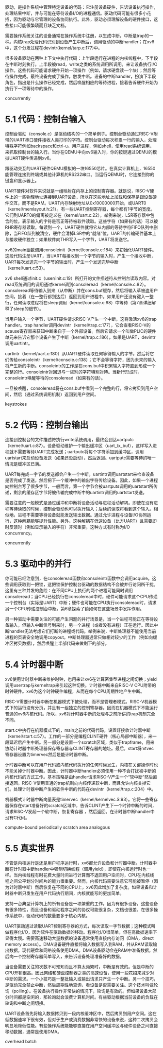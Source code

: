驱动，是操作系统中管理特定设备的代码：它注册设备硬件，告诉设备执行操作，处理结果中断，并与可能在等待设备I/O的进程通信。驱动代码可能有很多小花招，因为驱动与它管理的设备协同执行。此外，驱动必须理解设备的硬件接口，这些接口可能很繁琐而且缺乏文档。

需要操作系统关注的设备通常在操作系统中注册，以生成中断，中断是trap的一种。内核trap处理代码识别到设备产生中断后，调用驱动的中断handler；在xv6中，这个分发过程在devintr(kernel/tarp.c:177)中。

很多设备驱动在两种上下文中执行代码：上半段运行在进程的内核线程中，下半段在中断时刻执行。上半段被read，write之类的系统调用所调用，来让设备执行I/O操作。这些代码可能请求硬件开始一项操作（例如，请求硬盘读一个块）；然后等待操作完成。最终设备完成了操作，触发中断。设备的中断handler，扮演下半段角色，指出是什么操作已经完成，然后唤醒相应的等待进程，接着告诉硬件开始为执行下一项等待中的操作。

concurrently

# 5.1 代码：控制台输入

控制台驱动（console.c）是驱动结构的一个简单例子。控制台驱动通过RISC-V附带的UART串口硬件接收人类打印的字符。控制台驱动每次积累一行的输入，处理特殊字符例如backspace和ctrl-u。用户进程，例如shell，使用read系统调用，来抓取控制台的输入行。当你在QEMU中向xv6输入时，你的按键通过QEMU的模拟UART硬件传递到xv6。

跟驱动交互的UART硬件QEMU模拟的一块16550芯片。在真实计算机上，16550能管理连接到终端或其他计算机的RS232串口。当运行QEMU时，它连接到你的键盘和显示器上。

UART硬件对软件来说就是一组映射在内存上的控制寄存器。就是说，RISC-V硬件上的一些物理地址连接到UART设备，所以在这些地址上加载和保存是跟设备硬件交互，而不是RAM。UART内存映射地址从0x10000000开始，或UART0（kernel/memlayout.h:21）。有一些UART控制寄存器，每个都有1字节的宽度。它们到UART0的偏离被定义在（kernel/uart.c:22）。举例来说，LSR寄存器中包含的位，表示输入的字符是否正等待被软件读取。这些字符（如果有的话）可以被RHR寄存器读取。每读到一个，UART硬件就将它从内部的等待字符FIFO队列中删除，当FIFO队列被清空，硬件会清掉LSR中的“就绪”位。UART的传输硬件基本上与接收硬件独立；如果软件向THR写入一个字节，UART将发送它。

xv6的main函数调用consoleinit（kernel/console.c:184）来初始化UART硬件。这段代码注册UART，当UART每接收到一个字节的输入时，产生一个接收中断，UART每次发送完一个字节的输出时，产生一个发送完毕中断（kernel/uart.c:53）。

xv6 shell通过init.c（user/init.c:19）所打开的文件描述符从控制台读取内容。对read系统调用的调用通过kernel调到consoleread（kernel/console.c:82）。consoleread等待输入到来（从中断）并在cons.buf缓存，然后将输入草被盗用户空间，接着（在一整行都到达后）返回到用户进程中。如果用户还没有键入一整行，任何读取进程将在sleep调用（kernel/console.c:98）中等待（第7章详细解释了sleep的细节）。

当用户输入一个字节，UART硬件请求RISC-V产生一个中断，这将激活xv6的trap handler。trap handler调用devintr（kernel/trap.c:177），它会查看RISC-V的scause寄存器来获知中断来自于一个外部设备。然后它请求一个叫做PLIC的硬件单元来告诉它那个设备产生了中断（kernel/trap.c:186）。如果是UART，devintr调用uartintr。

uartintr（kernel/uart.c:180）从UART硬件读取任何等待输入的字节，然后将它们传给consoleintr（kernel/console.c:138）；它不会等待字符，因为未来的输入将产生新的中断。consoleintr的工作是在cons.buf中积累输入字符直到形成一个完整的行。consoleintr对回退与一些别的字符特别对待。当新行形成时，consoleintr唤醒等待的consoleread（如果有的话）。

一旦被唤醒，consoleread将在cons.buf中看到一个完整的行，将它拷贝到用户空间，然后（通过系统调用机制）返回到用户空间。

keystrokes

# 5.2 代码：控制台输出

连接到控制台的文件描述符执行write系统调用，最终会到达uartputc（kernel/uart.c:87）。设备驱动维护一个输出缓冲区（uart_tx_buf），这样写入进程就不需要等待UART完成发送；uartputc将每个字符添加到缓冲区，调用uartstart来启动设备发送（如果还没启动），然后返回。uartputc需要等待的唯一情况是缓冲区已满。

UART每完成一字节的发送都会产生一个中断。uartintr调用uartstart来检查设备是否完成了发送，然后把下一个缓冲中的输出字符传给设备。因此，如果一个进程向控制台写了很多字节，一般而言，第一个字节会被uartputs调用的uartstart所传递，剩余的缓存区字节将被传输完成中断中的uartintr调用的uartstart发送。

需要注意的一般模式是通过缓冲和中断将设备活动与进程活动解耦。即使在没有进程等待读取的时候，控制台驱动也可以执行输入；后续的读取将看到这个输入。相似地，进程不需要等待设备就能发送输出数据。通过允许进程与设备I/O协同运行，这种解耦能够提升性能。另外，这种解耦在低速设备（比方UART）且需要即时反馈时（例如显示输入的字符）非常重要。这种方式有时称为I/O concurrency。

concurrently

# 5.3 驱动中的并行

你可能已经注意到，在consoleread函数和consoleintr函数中会调用acquire。这些调用获取到一把锁，这把锁保护控制台驱动的数据结构不会被并行访问所干扰。这里有三种并发的危险：在不同CPU上执行的两个进程可能同时调用consoleread；当CPU已经执行在consoleread中时，硬件可能请求这个CPU传递一个控制台（实际是UART）中断；硬件也可能在CPU执行consoleread时，请求另一个CPU传递控制台中断。第6章探索了锁如何在这些场景中发挥作用。

另一种驱动中需要关注的可能产生问题的并行场景是，当一个进程可能正在等待设备输入，但输入中断信号到来时，另一个进程（或者没有进程）正在运行。因此中断handler无法考虑它们打断的进程或代码。举例来说，中断处理器不能使用当前进程的页表安全地调用copyout。中断处理器通常只做相对较少的工作（例如向缓冲区拷贝数据），然后唤醒上半部代码来做剩下的部分。

# 5.4 计时器中断

xv6使用计时器中断来维护时钟，也用来让xv6在计算密集型进程之间切换；yield调用usertrap与kerneltrap来引起这种切换。计时器中断来自RISC-V CPU附带的时钟硬件。xv6为这个时钟硬件编程，从而在每个CPU周期性地产生中断。

RISC-V需要计时器中断在机器模式下被处理，而不是管理者模式。RISC-V机器模式下的运行没有分页，并且有一组独立的控制寄存器，因而在机器模式下不能运行普通的xv6内核代码。所以，xv6对计时器中断的处理与之前所讲的trap机制完全不同。

start.c中执行在机器模式下的，main之前的代码代码，设置好接收计时器中断（kernel/start.c:57）。工作的一部分是编程CLINT硬件（核心局部中断器），来一段延迟后产生中断。另一部分是设置一个scratch区域，类似于trapframe，用来协助计时器中断处理器保存寄存器与CLINT寄存器的地址。最后，start将mtvec寄存器设置为timervec然后是能计时器中断。

计时器中断可以在用户代码或内核代码执行的任何时候发生，内核在关键操作时也不能关掉计时器中断。因此，计时器中断handler必须使用一种不会打扰被中断的内核代码的方式工作。基本策略是由handler请求RISC-V产生一个“软中断”然后直接返回。RISC-V使用普通的trap机制向内核传递软中断，而且允许内核关掉它们。处理计时器中断产生的软件中断的代码在devintr（kernel/trap.c:204）中。

机器模式计时器中断向量表是timervec（kernel/kernelvec.S:93）。它将一些寄存器保存在start准备好的scratch区域中，告诉CLINT产生下一个时钟中断的时间，请求RISC-V发起一个软中断，恢复寄存器 ，然后返回。在计时器中断handler中没有C代码。

compute-bound  periodically scratch area  analogous

# 5.5 真实世界

不管是内核运行是还是用户程序运行时，xv6都允许设备和计时器中断。计时器中断在计时器中断handler中强制切换线程（调用yield），即使在内核运行时也一样。当内核线程有时花费大量时间进行计算而不返回用户空间时，CPU在内核线程之间公平划分时间片的能力很重要。然而，内核代码需要注意它可能被暂停（因为计时器中断）然后恢复在不同的CPU上，xv6因此增加了复杂度。如果设备和计时器中断只发生在用户代码执行期间，内核就能写的更加简单。

支持一台典型计算机上的所有设备是一项繁重的工作，因为有很多设备，这些设备有很多特性，而且设备和驱动程序之间的协议可能很复杂，文档也很差。在很多操作系统中，驱动代码的数量要多于核心内核。

UART驱动通过读取UART控制寄存器的方式，每次读取一字节数据；这种模式叫做程序化I/O，因为软件在驱动数据的移动。程序化I/O很简单，但在高数据速率下显得太慢。需要高速移动大量数据的设备通常使用直接内存访问（DMA，direct memory access）。DMA设备硬件直接将输入数据写入到RAM，并从RAM读取输出数据。现代硬盘和网络设备使用DMA。DMA设备驱动会在RAM中准备数据，然后向一个控制寄存器简单写入，来告诉设备处理准备好的数据。

当设备需要关注的次数不可预知而且不算太频繁时，中断是有效的。但是中断的CPU开销很高。因此网络和硬盘控制器之类的高速设备，使用一些花招来减少对中断的需求。一个小技巧是一整批输入或输出请求只产生一个中断。另一个技巧，是驱动完全禁止中断，然后周期性地查询，看设备是否需要关注。这个技术叫做轮询（polling）。在设备执行操作非常快的情况下，轮询是有效的。但如果设备大部分时间都是空闲的，那轮询就会浪费计算机时间。有些驱动根据当前设备的负载在轮询和中断之间切换。

UART设备首先将输入数据拷贝到一段内核缓冲区中，然后拷贝到用户空间。这在低数据速率下很有效，但对于生产或消费数据非常快的设备来说，这种二次拷贝会明显地降低性能。有些操作系统能能够直接在用户空间缓冲区与硬件设备之间直接移动数据，通常是使用DMA。

overhead  batch

